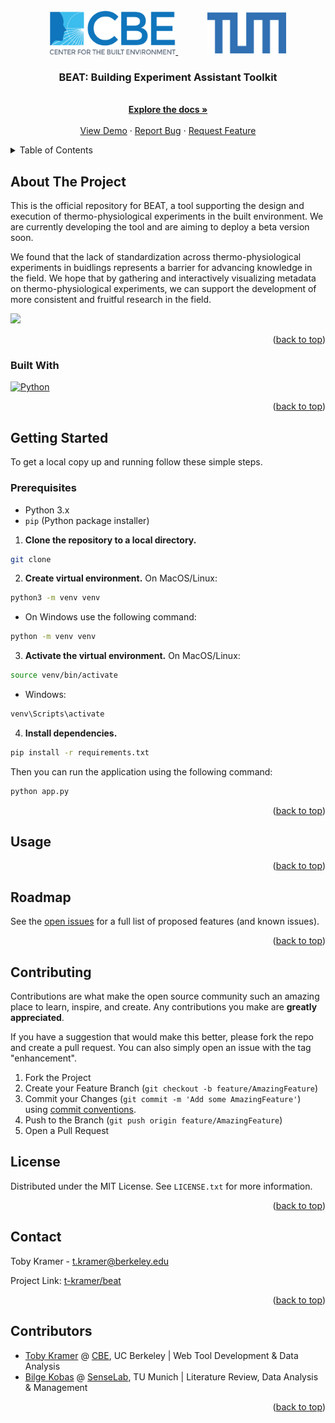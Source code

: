<!-- PROJECT LOGO -->
<br />
<div align="center">

<a href="https://github.com/CenterForTheBuiltEnvironment/comfort-dash/assets/img/CBE-logo-2018.png">
    <img src="assets/img/CBE-logo-2018-blue.png" alt="CBE Tool Logo" width="auto" height="70">
</a>
&nbsp;&nbsp;&nbsp;&nbsp;&nbsp; &nbsp;&nbsp;&nbsp;&nbsp;&nbsp;
<a href="https://github.com/CenterForTheBuiltEnvironment/comfort-dash/assets/img/tum-blue.png">
    <img src="assets/img/tum-blue.png" alt="TUM Logo" width="auto" height="70">
</a>

<h3 align="center">BEAT: Building Experiment Assistant Toolkit</h3>

  <p align="center">
    <br />
    <a href="https://github.com/CenterForTheBuiltEnvironment/cbe-tool-template"><strong>Explore the docs »</strong></a>
    <br />
    <br />
    <a href="<!-- Insert link here -->">View Demo</a>
    ·
    <a href="<!-- Insert link here -->">Report Bug</a>
    ·
    <a href="<!-- Insert link here -->">Request Feature</a>
  </p>
</div>



<!-- TABLE OF CONTENTS -->
<details>
  <summary>Table of Contents</summary>
  <ol>
    <li>
      <a href="#about-the-project">About The Project</a>
      <ul>
        <li><a href="#built-with">Built With</a></li>
      </ul>
    </li>
    <li>
      <a href="#getting-started">Getting Started</a>
      <ul>
        <li><a href="#prerequisites">Prerequisites</a></li>
        <li><a href="#installation">Installation</a></li>
      </ul>
    </li>
    <li><a href="#usage">Usage</a></li>
    <li><a href="#roadmap">Roadmap</a></li>
    <li><a href="#contributing">Contributing</a></li>
    <li><a href="#license">License</a></li>
    <li><a href="#contact">Contact</a></li>
    <li><a href="#acknowledgments">Acknowledgments</a></li>
  </ol>
</details>



<!-- ABOUT THE PROJECT -->
## About The Project

This is the official repository for BEAT, a tool supporting the design and execution of thermo-physiological experiments in the built environment. We are currently developing the tool and are aiming to deploy a beta version soon. 

We found that the lack of standardization across thermo-physiological experiments in buidlings represents a barrier for advancing knowledge in the field. We hope that by gathering and interactively visualizing metadata on thermo-physiological experiments, we can support the development of more consistent and fruitful research in the field.

![](assets/img/beat-beta.gif)


<p align="right">(<a href="#readme-top">back to top</a>)</p>

### Built With

[![Python][Python.org]][Python-url]

<p align="right">(<a href="#readme-top">back to top</a>)</p>


<!-- GETTING STARTED -->
## Getting Started

To get a local copy up and running follow these simple steps.

### Prerequisites

- Python 3.x
- `pip` (Python package installer)

1. **Clone the repository to a local directory.**

  ```bash
  git clone
  ```

2. **Create virtual environment.** On MacOS/Linux:

  ```bash
  python3 -m venv venv
  ```

  - On Windows use the following command:

  ```bash
  python -m venv venv
  ```

3. **Activate the virtual environment.** On MacOS/Linux:

  ```bash
  source venv/bin/activate
  ```

  - Windows:

  ```bash
  venv\Scripts\activate
  ```

4. **Install dependencies.** 

  ```bash
  pip install -r requirements.txt
  ```

Then you can run the application using the following command:

```bash
python app.py
```

<p align="right">(<a href="#readme-top">back to top</a>)</p>



<!-- USAGE EXAMPLES -->
## Usage

<p align="right">(<a href="#readme-top">back to top</a>)</p>


<!-- ROADMAP -->
## Roadmap

See the [open issues](https://github.com/t-kramer/beat/issues) for a full list of proposed features (and known issues).

<p align="right">(<a href="#readme-top">back to top</a>)</p>



<!-- CONTRIBUTING -->
## Contributing

Contributions are what make the open source community such an amazing place to learn, inspire, and create. Any contributions you make are **greatly appreciated**.

If you have a suggestion that would make this better, please fork the repo and create a pull request. You can also simply open an issue with the tag "enhancement".

1. Fork the Project
2. Create your Feature Branch (`git checkout -b feature/AmazingFeature`)
3. Commit your Changes (`git commit -m 'Add some AmazingFeature'`) using [commit conventions](https://www.conventionalcommits.org/en/v1.0.0/).
4. Push to the Branch (`git push origin feature/AmazingFeature`)
5. Open a Pull Request

<!-- ### Test the application

All Playwright tests can be found in the `tests` folder.

To execute the tests, launch the application locally.

```bash
python app.py
``` 

Additionally, you need to install the Playwright dependencies. For more details, search [here](https://playwright.dev/python/docs/intro):

```bash
playwright install
```

#### Test generation

Detailed guide on how to generate tests can be found [here](https://playwright.dev/python/docs/codegen).

```
playwright codegen http://localhost:9090
```

If you want to generate tests for a specific device, you can run the following command:

```
playwright codegen --device="iPhone 13" http://localhost:9090
```

### Deploy the application

The application is deployed automatically using a GitHub action.
If you want to deploy the application manually, you can run the following command:

```
gcloud components update
pipenv requirements > requirements.txt
pipenv requirements --dev > dev-requirements.txt
gcloud config set account federicotartarini@gmail.com
python -m pytest tests/test_public_urls.py --base-url http://0.0.0.0:9090
python -m pytest --numprocesses 3 --base-url http://0.0.0.0:9090
python -m pytest --numprocesses 3 --base-url https://comfort-tool-v2-test-6ncu37myea-uc.a.run.app
gcloud builds submit --project=comfort-327718 --substitutions=_REPO_NAME="comfort-tool-v2-test"
gcloud builds submit --project=comfort-327718 --substitutions=_REPO_NAME="comfort-tool-v2"
```

### Kill application running locally

```
lsof -i :9090
kill -9 <PID>
```

<p align="right">(<a href="#readme-top">back to top</a>)</p> -->



<!-- LICENSE -->
## License

Distributed under the MIT License. See `LICENSE.txt` for more information.

<p align="right">(<a href="#readme-top">back to top</a>)</p>



<!-- CONTACT -->
## Contact

Toby Kramer - t.kramer@berkeley.edu

Project Link: [t-kramer/beat](https://github.com/t-kramer/beat)

<p align="right">(<a href="#readme-top">back to top</a>)</p>



<!-- ACKNOWLEDGMENTS -->
## Contributors

* [Toby Kramer]() @ [CBE](https://cbe.berkeley.edu/), UC Berkeley | Web Tool Development & Data Analysis
* [Bilge Kobas]() @ [SenseLab](https://www.arc.ed.tum.de/klima/forschung/forschungslabore/senselab/), TU Munich | Literature Review, Data Analysis & Management

<p align="right">(<a href="#readme-top">back to top</a>)</p>



<!-- MARKDOWN LINKS & IMAGES -->
<!-- https://www.markdownguide.org/basic-syntax/#reference-style-links -->
[contributors-shield]: https://img.shields.io/github/contributors/t-kramer/beat.svg?style=for-the-badge
[contributors-url]: https://github.com/t-kramer/beat/graphs/contributors
[forks-shield]: https://img.shields.io/github/forks/t-kramer/beat.svg?style=for-the-badge
[forks-url]: https://github.com/t-kramer/beat/network/members
[stars-shield]: https://img.shields.io/github/stars/t-kramer/beat.svg?style=for-the-badge
[stars-url]: https://github.com/t-kramer/beat/stargazers
[issues-shield]: https://img.shields.io/github/issues/t-kramer/beat.svg?style=for-the-badge
[issues-url]: https://github.com/t-kramer/beat/issues
[license-shield]: https://img.shields.io/github/license/t-kramer/beat.svg?style=for-the-badge
[license-url]: https://github.com/t-kramer/beat/blob/master/LICENSE.txt
[linkedin-shield]: https://img.shields.io/badge/-LinkedIn-black.svg?style=for-the-badge&logo=linkedin&colorB=555
[linkedin-url]: https://www.linkedin.com/in/tobias-kramer-69684611b/
[product-screenshot]: images/screenshot.png
[Python.org]: https://img.shields.io/badge/Python-3776AB?style=for-the-badge&logo=python&logoColor=white
[Python-url]: https://www.python.org/
[Dash-url]:https://dash.plotly.com/
